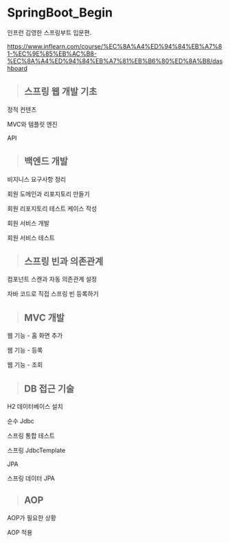 # SpringBoot_Begin
인프런 김영한 스프링부트 입문편.  

https://www.inflearn.com/course/%EC%8A%A4%ED%94%84%EB%A7%81-%EC%9E%85%EB%AC%B8-%EC%8A%A4%ED%94%84%EB%A7%81%EB%B6%80%ED%8A%B8/dashboard
>## 스프링 웹 개발 기초
정적 컨텐츠  
   
MVC와 템플릿 엔진   

API   


>## 백엔드 개발
비지니스 요구사항 정리 
   
회원 도메인과 리포지토리 만들기   

회원 리포지토리 테스트 케이스 작성   

회원 서비스 개발   

회원 서비스 테스트   

>## 스프링 빈과 의존관계
컴포넌트 스캔과 자동 의존관계 설정  
   
자바 코드로 직접 스프링 빈 등록하기   

>## MVC 개발
웹 기능 - 홈 화면 추가   
   
웹 기능 - 등록   

웹 기능 - 조회   

>## DB 접근 기술
H2 데이터베이스 설치   
   
순수 Jdbc   

스프링 통합 테스트   

스프링 JdbcTemplate   

JPA   

스프링 데이터 JPA   

>## AOP
AOP가 필요한 상황   
   
AOP 적용  
